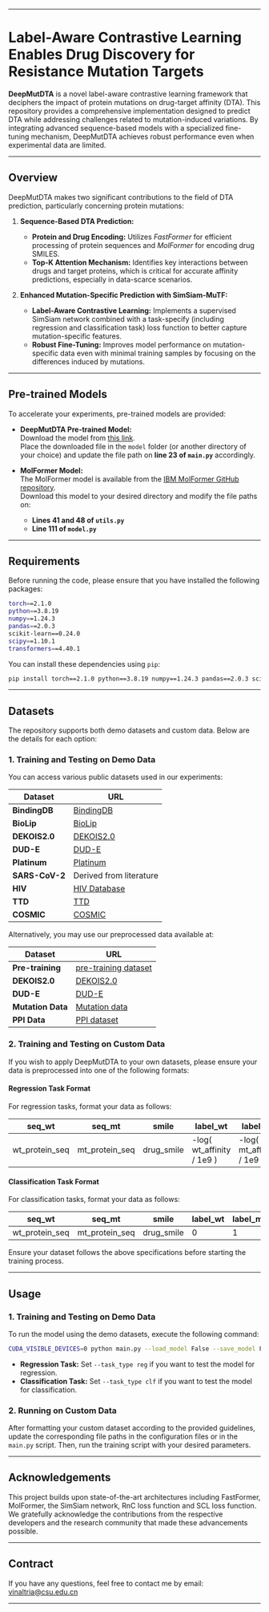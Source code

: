 
---

# Label-Aware Contrastive Learning Enables Drug Discovery for Resistance Mutation Targets

**DeepMutDTA** is a novel label-aware contrastive learning framework that deciphers the impact of protein mutations on drug-target affinity (DTA). This repository provides a comprehensive implementation designed to predict DTA while addressing challenges related to mutation-induced variations. By integrating advanced sequence-based models with a specialized fine-tuning mechanism, DeepMutDTA achieves robust performance even when experimental data are limited.

---

## Overview

DeepMutDTA makes two significant contributions to the field of DTA prediction, particularly concerning protein mutations:

1. **Sequence-Based DTA Prediction:**  
   - **Protein and Drug Encoding:** Utilizes *FastFormer* for efficient processing of protein sequences and *MolFormer* for encoding drug SMILES.  
   - **Top-K Attention Mechanism:** Identifies key interactions between drugs and target proteins, which is critical for accurate affinity predictions, especially in data-scarce scenarios.

2. **Enhanced Mutation-Specific Prediction with SimSiam-MuTF:**  
   - **Label-Aware Contrastive Learning:** Implements a supervised SimSiam network combined with a task-specify (including regression and classification task) loss function to better capture mutation-specific features.  
   - **Robust Fine-Tuning:** Improves model performance on mutation-specific data even with minimal training samples by focusing on the differences induced by mutations.

---

## Pre-trained Models

To accelerate your experiments, pre-trained models are provided:

- **DeepMutDTA Pre-trained Model:**  
  Download the model from [this link](https://drive.google.com/file/d/1r5F9cnOgDpu85VYhsgvAuVtCTcTw3UQu/view?usp=sharing).  
  Place the downloaded file in the `model` folder (or another directory of your choice) and update the file path on **line 23 of `main.py`** accordingly.

- **MolFormer Model:**  
  The MolFormer model is available from the [IBM MolFormer GitHub repository](https://github.com/IBM/molformer).  
  Download this model to your desired directory and modify the file paths on:  
  - **Lines 41 and 48 of `utils.py`**  
  - **Line 111 of `model.py`**

---

## Requirements

Before running the code, please ensure that you have installed the following packages:

```bash
torch==2.1.0  
python==3.8.19  
numpy==1.24.3  
pandas==2.0.3  
scikit-learn==0.24.0  
scipy==1.10.1  
transformers==4.40.1  
```

You can install these dependencies using `pip`:

```bash
pip install torch==2.1.0 python==3.8.19 numpy==1.24.3 pandas==2.0.3 scikit-learn==0.24.0 scipy==1.10.1 transformers==4.40.1
```

---

## Datasets

The repository supports both demo datasets and custom data. Below are the details for each option:

### 1. Training and Testing on Demo Data

You can access various public datasets used in our experiments:

| **Dataset**   | **URL** |
| ------------- | ------- |
| **BindingDB** | [BindingDB](https://www.bindingdb.org/rwd/bind/index.jsp) |
| **BioLip**    | [BioLip](https://zhanggroup.org/BioLiP/index.cgi) |
| **DEKOIS2.0** | [DEKOIS2.0](http://www.dekois.com) |
| **DUD-E**     | [DUD-E](https://dude.docking.org/) |
| **Platinum**  | [Platinum](https://biosig.lab.uq.edu.au/platinum) |
| **SARS-CoV-2**| Derived from literature |
| **HIV**       | [HIV Database](https://hivdb.stanford.edu/) |
| **TTD**       | [TTD](https://idrblab.net/ttd/ttd-search/mutation) |
| **COSMIC**    | [COSMIC](https://cancer.sanger.ac.uk/cosmic) |

Alternatively, you may use our preprocessed data available at:

| **Dataset**       | **URL** |
| ----------------- | ------- |
| **Pre-training**  | [pre-training dataset](https://drive.google.com/file/d/1-Edz8NUyAWJ48w71tq9miHtxnxKCjk-X/view?usp=sharing) |
| **DEKOIS2.0**     | [DEKOIS2.0](https://drive.google.com/drive/folders/14Dn_Y4eq3ygLUecaqWTStFWlZS2N6xBc?usp=sharing) |
| **DUD-E**         | [DUD-E](https://drive.google.com/drive/folders/18yn-Zt1x-2nxzL3dubRTci8GPzV2Jmns?usp=sharing) |
| **Mutation Data** | [Mutation data](https://drive.google.com/drive/folders/127SAD1cS_xInSdPO1V15vIZu1o6h8PXi?usp=sharing) |
| **PPI Data**      | [PPI dataset](https://drive.google.com/open?id=12VaSAVw1q_8N2YRTPMBLmvlDZeXDqTfm&usp=drive_fs) |

### 2. Training and Testing on Custom Data

If you wish to apply DeepMutDTA to your own datasets, please ensure your data is preprocessed into one of the following formats:

#### Regression Task Format

For regression tasks, format your data as follows:

| **seq_wt**      | **seq_mt**      | **smile**    | **label_wt**                         | **label_mt**                         |
| --------------- | --------------- | ------------ | ------------------------------------- | ------------------------------------- |
| wt_protein_seq  | mt_protein_seq  | drug_smile   | -log( wt_affinity / 1e9 )             | -log( mt_affinity / 1e9 )             |

#### Classification Task Format

For classification tasks, format your data as follows:

| **seq_wt**      | **seq_mt**      | **smile**    | **label_wt** | **label_mt** |
| --------------- | --------------- | ------------ | ------------ | ------------ |
| wt_protein_seq  | mt_protein_seq  | drug_smile   | 0            | 1            |

Ensure your dataset follows the above specifications before starting the training process.

---

## Usage

### 1. Training and Testing on Demo Data

To run the model using the demo datasets, execute the following command:

```bash
CUDA_VISIBLE_DEVICES=0 python main.py --load_model False --save_model False --alpha 0.5 --beta 0.4 --learn_rate 5e-5 --batch_size 32 --epochs 100 --task_type clf
```

- **Regression Task:** Set `--task_type reg` if you want to test the model for regression.
- **Classification Task:** Set `--task_type clf` if you want to test the model for classification.

### 2. Running on Custom Data

After formatting your custom dataset according to the provided guidelines, update the corresponding file paths in the configuration files or in the `main.py` script. Then, run the training script with your desired parameters.

---

## Acknowledgements

This project builds upon state-of-the-art architectures including FastFormer, MolFormer, the SimSiam network, RnC loss function and SCL loss function. We gratefully acknowledge the contributions from the respective developers and the research community that made these advancements possible.

---

## Contract

If you have any questions, feel free to contact me by email: vinaltria@csu.edu.cn

---
